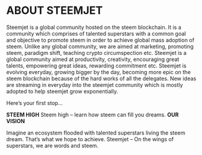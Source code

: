 <H1>ABOUT STEEMJET</H1>

<p>Steemjet is a global community hosted on the steem blockchain. It is a community which comprises of talented superstars with a common goal and objective to promote steem in order to achieve global mass adoption of steem. Unlike any global community, we are aimed at marketing, promoting steem, paradigm shift, teaching crypto circumspection etc.
Steemjet is a global community aimed at productivity, creativity, encouraging great talents, empowering great ideas, rewarding commitment etc. Steemjet is evolving everyday, growing bigger by the day, becoming more epic on the steem blockchain because of the hard works of all the delegates. New ideas are streaming in everyday into the steemjet community which is mostly adopted to help steemjet grow exponentially.</p>

<p>Here’s your first stop…<p>
</hr>
<b>STEEM HIGH</b>
</hr>Steem high – learn how steem can fill you dreams. 
<b>OUR VISION</b>
<p>Imagine an ecosystem flooded with talented superstars living the steem dream. That’s what we hope to achieve. 
Steemjet – On the wings of superstars, we are words and steem. </p>
